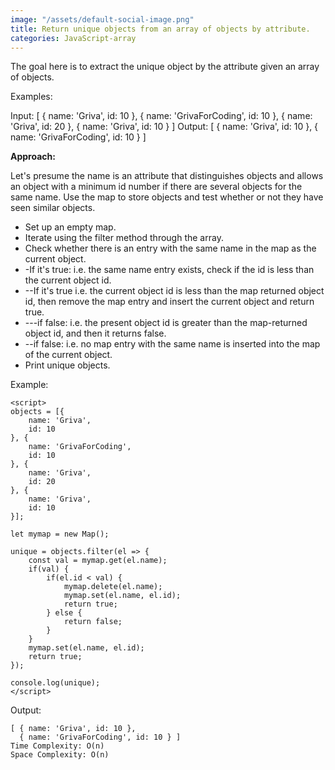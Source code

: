 ```yaml
---
image: "/assets/default-social-image.png"
title: Return unique objects from an array of objects by attribute.
categories: JavaScript-array
---
```


The goal here is to extract the unique object by the attribute given an array of objects.

Examples:

Input: 
[ { name: 'Griva', id: 10 },
  { name: 'GrivaForCoding', id: 10 },
  { name: 'Griva', id: 20 },
  { name: 'Griva', id: 10 } ]
Output:
[ { name: 'Griva', id: 10 }, 
  { name: 'GrivaForCoding', id: 10 } ]

**Approach:**

Let's presume the name is an attribute that distinguishes objects and allows an object with a minimum id number if there are several objects for the same name. Use the map to store objects and test whether or not they have seen similar objects.

* Set up an empty map.
* Iterate using the filter method through the array.
* Check whether there is an entry with the same name in the map as the current object.
* -If it's true: i.e. the same name entry exists, check if the id is less than the current object id.
* --If it's true i.e. the current object id is less than the map returned object id, then remove the map entry and insert the current object and return true.
* ---if false: i.e. the present object id is greater than the map-returned object id, and then it returns false.
* --if false: i.e. no map entry with the same name is inserted into the map of the current object.
* Print unique objects.

Example:

```
<script> 
objects = [{ 
    name: 'Griva', 
    id: 10 
}, { 
    name: 'GrivaForCoding', 
    id: 10 
}, { 
    name: 'Griva', 
    id: 20 
}, { 
    name: 'Griva', 
    id: 10 
}]; 
  
let mymap = new Map(); 
  
unique = objects.filter(el => { 
    const val = mymap.get(el.name); 
    if(val) { 
        if(el.id < val) { 
            mymap.delete(el.name); 
            mymap.set(el.name, el.id); 
            return true; 
        } else { 
            return false; 
        } 
    } 
    mymap.set(el.name, el.id); 
    return true; 
}); 
  
console.log(unique); 
</script> 
```

Output:

```
[ { name: 'Griva', id: 10 }, 
  { name: 'GrivaForCoding', id: 10 } ]
Time Complexity: O(n)
Space Complexity: O(n)
```